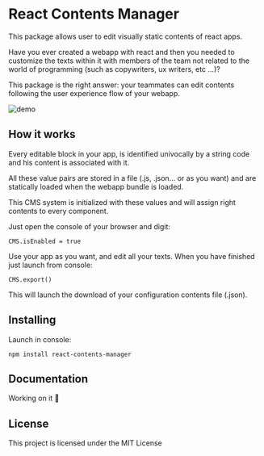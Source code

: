 # React Contents Manager

This package allows user to edit visually static contents of react apps.

Have you ever created a webapp with react and then you needed to customize the texts within it with members of the team not related to the world of programming (such as copywriters, ux writers, etc ...)?

This package is the right answer: your teammates can edit contents following the user experience flow of your webapp.

![demo](https://media.giphy.com/media/tsTJAClmhO2G0sV5lg/giphy.gif "Demo")

## How it works

Every editable block in your app, is identified univocally by a string code and his content is associated with it.

All these value pairs are stored in a file (.js, .json... or as you want) and are statically loaded when the webapp bundle is loaded.

This CMS system is initialized with these values and will assign right contents to every component.

Just open the console of your browser and digit:

```
CMS.isEnabled = true
```

Use your app as you want, and edit all your texts.
When you have finished just launch from console:

```
CMS.export()
```

This will launch the download of your configuration contents file (.json).

## Installing

Launch in console:

```
npm install react-contents-manager
```

## Documentation

Working on it 💪

## License

This project is licensed under the MIT License

